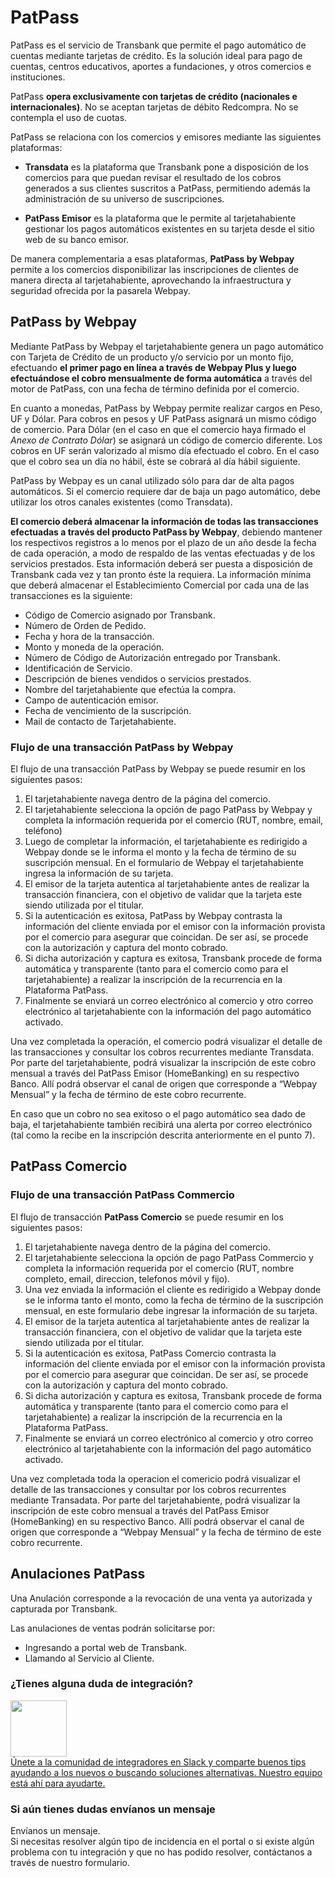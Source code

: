 # PatPass

PatPass es el servicio de Transbank que permite el pago automático de cuentas mediante tarjetas de crédito. Es la solución ideal para pago de cuentas, centros educativos, aportes a fundaciones, y otros comercios e instituciones.

PatPass **opera exclusivamente con tarjetas de crédito (nacionales e internacionales)**. No se aceptan tarjetas de débito Redcompra. No se contempla el uso de cuotas.

PatPass se relaciona con los comercios y emisores mediante las siguientes plataformas:

- **Transdata** es la plataforma que Transbank pone a disposición de los comercios para que puedan revisar el resultado de los cobros generados a sus clientes suscritos a PatPass, permitiendo además la administración de su universo de suscripciones.

- **PatPass Emisor** es la plataforma que le permite al tarjetahabiente gestionar los pagos automáticos existentes en su tarjeta desde el sitio web de su banco emisor.

De manera complementaria a esas plataformas, **PatPass by Webpay** permite a los comercios disponibilizar las inscripciones de clientes de manera directa al tarjetahabiente, aprovechando la infraestructura y seguridad ofrecida por la pasarela Webpay.

## PatPass by Webpay

<div class="pos-title-nav">
  <div tbk-link='/documentacion/patpass' tbk-link-name='Documentación'></div>
  <div tbk-link='/referencia/patpass' tbk-link-name='Referencia Api'></div>
  <div tbk-link='/plugins/patpass' tbk-link-name='Plugins'></div>
</div>

Mediante PatPass by Webpay el tarjetahabiente genera un pago automático con Tarjeta de Crédito de un producto y/o servicio por un monto fijo, efectuando **el primer pago en línea a través de Webpay Plus y luego efectuándose el cobro mensualmente de forma automática** a través del motor de PatPass, con una fecha de término definida por el comercio.

En cuanto a monedas, PatPass by Webpay permite realizar cargos en Peso, UF y Dólar. Para cobros en pesos y UF PatPass asignará un mismo código de comercio. Para Dólar (en el caso en que el comercio haya firmado el *Anexo de Contrato Dólar*) se asignará un código de comercio diferente. Los cobros en UF serán valorizado al mismo día efectuado el cobro. En el caso que el cobro sea un día no hábil, éste se cobrará al día hábil siguiente.

PatPass by Webpay es un canal utilizado sólo para dar de alta pagos automáticos. Si el comercio requiere dar de baja un pago automático, debe utilizar los otros canales existentes (como Transdata).

**El comercio deberá almacenar la información de todas las transacciones efectuadas a través del producto PatPass by Webpay**, debiendo mantener los respectivos registros a lo menos por el plazo de un año desde la fecha de cada operación, a modo de respaldo de las ventas efectuadas y de los servicios prestados. Esta información deberá ser puesta a disposición de Transbank cada vez y tan pronto éste la requiera. La información mínima que deberá almacenar el Establecimiento Comercial por cada una de las transacciones es la siguiente:

- Código de Comercio asignado por Transbank.
- Número de Orden de Pedido.
- Fecha y hora de la transacción.
- Monto y moneda de la operación.
- Número de Código de Autorización entregado por Transbank.
- Identificación de Servicio.
- Descripción de bienes vendidos o servicios prestados.
- Nombre del tarjetahabiente que efectúa la compra.
- Campo de autenticación emisor.
- Fecha de vencimiento de la suscripción.
- Mail de contacto de Tarjetahabiente.

### Flujo de una transacción PatPass by Webpay

El flujo de una transacción PatPass by Webpay se puede resumir en los siguientes pasos:

1. El tarjetahabiente navega dentro de la página del comercio.
2. El tarjetahabiente selecciona la opción de pago PatPass by Webpay y completa la información requerida por el comercio (RUT, nombre, email, teléfono)
3. Luego de completar la información, el tarjetahabiente es redirigido a Webpay donde se le informa el monto y la fecha de término de su suscripción mensual. En el formulario de Webpay el tarjetahabiente ingresa la información de su tarjeta.
4. El emisor de la tarjeta autentica al tarjetahabiente antes de realizar la transacción financiera, con el objetivo de validar que la tarjeta este siendo utilizada por el titular.
5. Si la autenticación es exitosa, PatPass by Webpay contrasta la información del cliente enviada por el emisor con la información provista por el comercio para asegurar que coincidan. De ser así, se procede con la autorización y captura del monto cobrado.
6. Si dicha autorización y captura es exitosa, Transbank procede de forma automática y transparente (tanto para el comercio como para el tarjetahabiente) a realizar la inscripción de la recurrencia en la Plataforma PatPass.
7. Finalmente se enviará un correo electrónico al comercio y otro correo electrónico al tarjetahabiente con la información del pago automático activado.

Una vez completada la operación, el comercio podrá visualizar el detalle de las transacciones y consultar los cobros recurrentes mediante Transdata. Por parte del tarjetahabiente, podrá visualizar la inscripción de este cobro mensual a través del PatPass Emisor (HomeBanking) en su respectivo Banco. Allí podrá observar el canal de origen que corresponde a “Webpay Mensual” y la fecha de término de este cobro recurrente.

En caso que un cobro no sea exitoso o el pago automático sea dado de baja, el tarjetahabiente también recibirá una alerta por correo electrónico (tal como la recibe en la inscripción descrita anteriormente en el punto 7).

## PatPass Comercio

### Flujo de una transacción PatPass Commercio

El flujo de transacción **PatPass Comercio** se puede resumir en los siguientes pasos:

1. El tarjetahabiente navega dentro de la página del comercio.
2. El tarjetahabiente selecciona la opción de pago PatPass Commercio y completa la información requerida por el comercio (RUT, nombre completo, email, direccion, telefonos móvil y fijo).
3. Una vez enviada la información el cliente es redirigido a Webpay donde se le informa tanto el monto, como la fecha de término de la suscripción mensual, en este formulario debe ingresar la información de su tarjeta.
4. El emisor de la tarjeta autentica al tarjetahabiente antes de realizar la transacción financiera, con el objetivo de validar que la tarjeta este siendo utilizada por el titular.
5. Si la autenticación es exitosa, PatPass Comercio contrasta la información del cliente enviada por el emisor con la información provista por el comercio para asegurar que coincidan. De ser así, se procede con la autorización y captura del monto cobrado.
6. Si dicha autorización y captura es exitosa, Transbank procede de forma automática y transparente (tanto para el comercio como para el tarjetahabiente) a realizar la inscripción de la recurrencia en la Plataforma PatPass.
7. Finalmente se enviará un correo electrónico al comercio y otro correo electrónico al tarjetahabiente con la información del pago automático activado.

Una vez completada toda la operacion el comericio podrá visualizar el detalle de las transacciones y consultar por los cobros recurrentes mediante Transadata.
Por parte del tarjetahabiente, podrá visualizar la inscripción de este cobro mensual a través del PatPass Emisor (HomeBanking) en su respectivo Banco. Allí podrá observar el canal de origen que corresponde a “Webpay Mensual” y la fecha de término de este cobro recurrente.


## Anulaciones PatPass

Una Anulación corresponde a la revocación de una venta ya autorizada y capturada por Transbank.

Las anulaciones de ventas podrán solicitarse por:

- Ingresando a portal web de Transbank.
- Llamando al Servicio al Cliente.

<div class="container slate">
  <div class='slate-after-footer'>
    <div class='row d-flex align-items-stretch'>
      <div class='col-12 col-lg-6'>
        <h3 class='toc-ignore fo-size-22'>¿Tienes alguna duda de integración?</h3>
        <a href='https://join-transbankdevelopers-slack.herokuapp.com/' target='_blank'>
          <div class='td_block_gray'>
            <img src="https://p9.zdassets.com/hc/theme_assets/138842/200037786/logo.png" alt="" style="width: 90px; min-width: 100px;">
            <div class='td_pa-txt'>
              Únete a la comunidad de integradores en Slack y comparte buenos tips ayudando a los nuevos o buscando soluciones alternativas. Nuestro equipo está ahí para ayudarte.
            </div>
          </div>
        </a>
      </div>
      <div class='col-12 col-lg-6'>
        <h3 class='toc-ignore fo-size-22'>Si aún tienes dudas envíanos un mensaje</h3>
        <a class="pointer magenta" data-toggle='modal' data-target='#modalContactForm'>
          <div class='td_block_gray'>
            <div class="fo-size-20"><i class="fas fa-envelope"></i> Envíanos un mensaje.</div>
            <div class='td_pa-txt'>
              Si necesitas resolver algún tipo de incidencia en el portal o si existe algún problema con tu integración y  que no has podido resolver, contáctanos a través de nuestro formulario.
            </div>
          </div>
        </a>
      </div>
    </div>
  </div>
</div>
